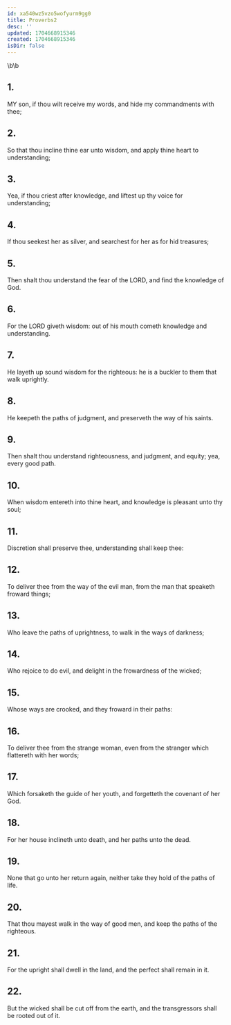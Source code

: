 ```yaml
---
id: xa540wz5vzo5wofyurm9gg0
title: Proverbs2
desc: ''
updated: 1704668915346
created: 1704668915346
isDir: false
---
```

\b\b
## 1.
MY son, if thou wilt receive my words, and hide my commandments with thee;
## 2.
So that thou incline thine ear unto wisdom, and apply thine heart to understanding;
## 3.
Yea, if thou criest after knowledge, and liftest up thy voice for understanding;
## 4.
If thou seekest her as silver, and searchest for her as for hid treasures;
## 5.
Then shalt thou understand the fear of the LORD, and find the knowledge of God.
## 6.
For the LORD giveth wisdom: out of his mouth cometh knowledge and understanding.
## 7.
He layeth up sound wisdom for the righteous: he is a buckler to them that walk uprightly.
## 8.
He keepeth the paths of judgment, and preserveth the way of his saints.
## 9.
Then shalt thou understand righteousness, and judgment, and equity; yea, every good path.
## 10.
When wisdom entereth into thine heart, and knowledge is pleasant unto thy soul;
## 11.
Discretion shall preserve thee, understanding shall keep thee:
## 12.
To deliver thee from the way of the evil man, from the man that speaketh froward things;
## 13.
Who leave the paths of uprightness, to walk in the ways of darkness;
## 14.
Who rejoice to do evil, and delight in the frowardness of the wicked;
## 15.
Whose ways are crooked, and they froward in their paths:
## 16.
To deliver thee from the strange woman, even from the stranger which flattereth with her words;
## 17.
Which forsaketh the guide of her youth, and forgetteth the covenant of her God.
## 18.
For her house inclineth unto death, and her paths unto the dead.
## 19.
None that go unto her return again, neither take they hold of the paths of life.
## 20.
That thou mayest walk in the way of good men, and keep the paths of the righteous.
## 21.
For the upright shall dwell in the land, and the perfect shall remain in it.
## 22.
But the wicked shall be cut off from the earth, and the transgressors shall be rooted out of it.
